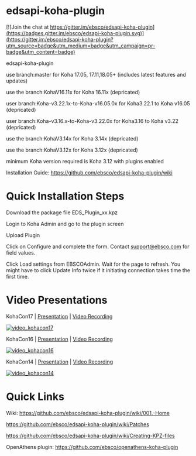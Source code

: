 edsapi-koha-plugin
==================

[![Join the chat at https://gitter.im/ebsco/edsapi-koha-plugin](https://badges.gitter.im/ebsco/edsapi-koha-plugin.svg)](https://gitter.im/ebsco/edsapi-koha-plugin?utm_source=badge&utm_medium=badge&utm_campaign=pr-badge&utm_content=badge)

edsapi-koha-plugin

use branch:master  for Koha 17.05, 17.11,18.05+ (includes latest features and updates)

use the branch:KohaV16.11x for Koha 16.11x (depricated)

user branch:Koha-v3.22.1x-to-Koha-v16.05.0x for Koha3.22.1 to Koha v16.05 (depricated)

user branch:Koha-v3.16.x-to-Koha-v3.22.0x for Koha3.16 to Koha v3.22 (depricated)

use the branch:KohaV3.14x for Koha 3.14x (depricated)

use the branch:KohaV3.12x for Koha 3.12x (depricated)

minimum Koha version required is Koha 3.12 with plugins enabled

Installation Guide: https://github.com/ebsco/edsapi-koha-plugin/wiki

Quick Installation Steps
========================

Download the package file EDS_Plugin_xx.kpz

Login to Koha Admin and go to the plugin screen

Upload Plugin

Click on Configure and complete the form.
Contact support@ebsco.com for field values.

Click Load settings from EBSCOAdmin. Wait for the page to refresh. You might have to click Update Info twice if it initiating connection takes time the first time.

Video Presentations
========================

KohaCon17 | [Presentation](https://github.com/ebsco/edsapi-koha-plugin/blob/master/Xtras-help/kohacon/KonaCon17.pdf) | [Video Recording](https://www.youtube.com/watch?v=38xb_ysctfQ)


[![video_kohacon17](https://i.ytimg.com/vi/38xb_ysctfQ/hqdefault.jpg?sqp=-oaymwEWCMQBEG5IWvKriqkDCQgBFQAAiEIYAQ==&rs=AOn4CLDiwKmM0GFbSM3gWRXOHDlYgIrPxQ)](https://www.youtube.com/watch?v=38xb_ysctfQ)

KohaCon16 | [Presentation](https://github.com/ebsco/edsapi-koha-plugin/blob/master/Xtras-help/kohacon/KohaCon16.pdf) | [Video Recording](http://www.livemedia.com/video/236823)


[![video_kohacon16](https://i.ytimg.com/vi/wXJcnaM1m64/hqdefault.jpg?sqp=-oaymwEWCMQBEG5IWvKriqkDCQgBFQAAiEIYAQ==&rs=AOn4CLCL_QAX9A0wpp_VFeKwyxqKN9b4sg)](http://www.livemedia.com/video/236823)

KohaCon14 | [Presentation](https://github.com/ebsco/edsapi-koha-plugin/blob/master/Xtras-help/kohacon/KohaCon14.pdf) | [Video Recording](https://www.youtube.com/watch?v=cw0Aq4cPick)

[![video_kohacon14](https://i.ytimg.com/vi/cw0Aq4cPick/hqdefault.jpg?sqp=-oaymwEWCKgBEF5IWvKriqkDCQgBFQAAiEIYAQ==&rs=AOn4CLBHfYzKnVARdh1OuZgtU-nIH1JqPw)](https://www.youtube.com/watch?v=cw0Aq4cPick)

Quick Links
========================

Wiki: https://github.com/ebsco/edsapi-koha-plugin/wiki/001.-Home

https://github.com/ebsco/edsapi-koha-plugin/wiki/Patches

https://github.com/ebsco/edsapi-koha-plugin/wiki/Creating-KPZ-files

OpenAthens plugin: https://github.com/ebsco/openathens-koha-plugin
